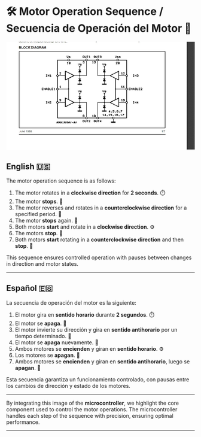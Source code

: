 # 🛠️ Motor Operation Sequence / Secuencia de Operación del Motor 🔧

![Microcontroller](https://github.com/ImJustNozell/MotorsControl/blob/main/sketch_oct11a/images/microcontroler.jpeg)

## English 🇺🇸

The motor operation sequence is as follows:

1. The motor rotates in a **clockwise direction** for **2 seconds**. ⏱️
2. The motor **stops**. 🛑
3. The motor reverses and rotates in a **counterclockwise direction** for a specified period. 🔄
4. The motor **stops** again. 🛑
5. Both motors **start** and rotate in a **clockwise direction**. ⚙️
6. The motors **stop**. 🛑
7. Both motors **start** rotating in a **counterclockwise direction** and then **stop**. 🔄

This sequence ensures controlled operation with pauses between changes in direction and motor states.

---

## Español 🇪🇸

La secuencia de operación del motor es la siguiente:

1. El motor gira en **sentido horario** durante **2 segundos**. ⏱️
2. El motor se **apaga**. 🛑
3. El motor invierte su dirección y gira en **sentido antihorario** por un tiempo determinado. 🔄
4. El motor se **apaga** nuevamente. 🛑
5. Ambos motores se **encienden** y giran en **sentido horario**. ⚙️
6. Los motores se **apagan**. 🛑
7. Ambos motores se **encienden** y giran en **sentido antihorario**, luego se **apagan**. 🔄

Esta secuencia garantiza un funcionamiento controlado, con pausas entre los cambios de dirección y estado de los motores.

---

By integrating this image of the **microcontroller**, we highlight the core component used to control the motor operations. The microcontroller handles each step of the sequence with precision, ensuring optimal performance.

---
